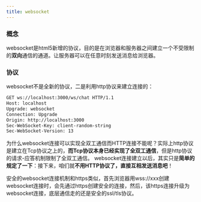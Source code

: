 ```yaml
---
title: websocket
---
```


### 概念

websocket是html5新增的协议，目的是在浏览器和服务器之间建立一个不受限制的**双向**通信的通道。让服务器可以在任意时刻发送消息给浏览器。

### 协议

websocket不是全新的协议，二是利用http协议来建立连接的：
```BASH
GET ws://localhost:3000/ws/chat HTTP/1.1
Host: localhost
Upgrade: websocket
Connection: Upgrade
Origin: http://localhost:3000
Sec-WebSocket-Key: client-random-string
Sec-WebSocket-Version: 13
```

为什么websocket连接可以实现全双工通信而HTTP连接不能呢？实际上http协议是建立在Tcp协议之上的，**而Tcp协议本身已经实现了全双工通信**，但是http协议的请求-应答机制限制了全双工通信。
websocket连接建立以后，其实只是**简单的规定了一下**：接下来，咱们就**不用HTTP协议了，直接互相发送消息吧**！

安全的websocket连接机制和https类似，首先浏览器用wss://xxx创建websocket连接时，会先通过https创建安全的连接，然后，该https连接升级为websocket连接，底层通信走的还是安全的ssl/tls协议。






















